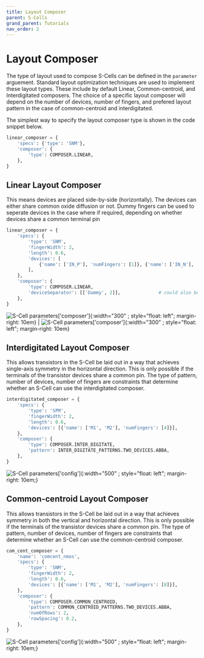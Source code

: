 ```yaml
---
title: Layout Composer
parent: S-Cells
grand_parent: Tutorials
nav_order: 2
---
```



# Layout Composer

The type of layout used to compose S-Cells can be defined in the `parameter` arguement. Standard layout optimization techniques are used to implement these layout types. These include by default Linear, Common-centroid, and Interdigitated composers. The choice of a specific layout composer will depend on the number of devices, number of fingers, and prefered layout pattern in the case of common-centroid and interdigitated.

The simplest way to specify the layout composer type is shown in the code snippet below.

```python
linear_composer = {
    'specs': {'type': 'SNM'},
    'composer': {
        'type': COMPOSER.LINEAR,
    },
}
```

## Linear Layout Composer

This means devices are placed side-by-side (horizontally). The devices can either share common oxide diffusion or not. Dummy fingers can be used to seperate devices in the case where if required, depending on whether devices share a common terminal pin

```python
linear_composer = {
    'specs': {
        'type': 'SNM',
        'fingerWidth': 2,
        'length': 0.6,
        'devices': [
            {'name': ['IN_P'], 'numFingers': [1]}, {'name': ['IN_N'], 'numFingers': [1]}
        ],
    },
    'composer': {
        'type': COMPOSER.LINEAR,
        'deviceSeparator': [['Dummy', 2]],              # could also be separated by implant: 'deviceSeparator': [['Implant', 2]]
    },
}
```

![S-Cell parameters['composer']]({{site.baseurl}}/assets/images/scell_linear_dummy_lay.png){:width="300" ; style="float: left"; margin-right: 10em} | ![S-Cell parameters['composer']]({{site.baseurl}}/assets/images/scell_linear_implant_lay.png){:width="300" ; style="float: left"; margin-right: 10em}


## Interdigitated Layout Composer

This allows transistors in the S-Cell be laid out in a way that achieves single-axis symmetry in the horizontal direction. This is only possible if the terminals of the transistor devices share a common pin. The type of pattern, number of devices, number of fingers are constraints that determine whether an S-Cell can use the interdigitated composer.

```python
interdigitated_composer = {
    'specs': {
        'type': 'SPM',
        'fingerWidth': 2,
        'length': 0.6,
        'devices': [{'name': ['M1', 'M2'], 'numFingers': [4]}],
    },
    'composer': {
        'type': COMPOSER.INTER_DIGITATE,
        'pattern': INTER_DIGITATE_PATTERNS.TWO_DEVICES.ABBA,
    },
}
```

![S-Cell parameters['config']]({{site.baseurl}}/assets/images/scell_interdigitated_lay.png){:width="500" ; style="float: left"; margin-right: 10em;}

## Common-centroid Layout Composer
This allows transistors in the S-Cell be laid out in a way that achieves symmetry in both the vertical and horizontal direction. This is only possible if the terminals of the transistor devices share a common pin. The type of pattern, number of devices, number of fingers are constraints that determine whether an S-Cell can use the common-centroid composer.

```python
com_cent_composer = {
    'name': 'comcent_nmos',
    'specs': {
        'type': 'SNM',
        'fingerWidth': 2,
        'length': 0.6,
        'devices': [{'name': ['M1', 'M2'], 'numFingers': [8]}],
    },
    'composer': {
        'type': COMPOSER.COMMON_CENTROID,
        'pattern': COMMON_CENTROID_PATTERNS.TWO_DEVICES.ABBA,
        'numOfRows': 2,
        'rowSpacing': 0.2,
    },
}
```

![S-Cell parameters['config']]({{site.baseurl}}/assets/images/scell_comcent_lay.png){:width="500" ; style="float: left"; margin-right: 10em;}
